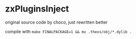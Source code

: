 # zxPluginsInject

original source code by choco, just rewritten better

compile with `make FINALPACKAGE=1 && mv .theos/obj/*.dylib .`